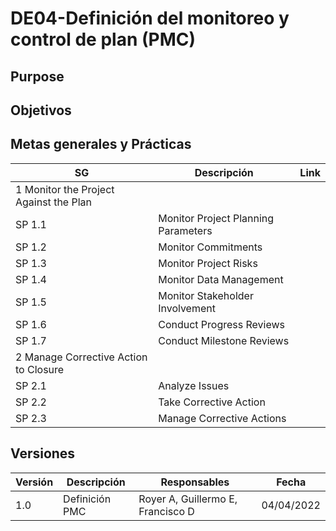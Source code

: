 # DE04-Definición del monitoreo y control de plan (PMC)

## Purpose

## Objetivos

## Metas generales y Prácticas

<table>
    <thead>
        <th>SG</th>
        <th>Descripción</th>
        <th>Link</th>        
    </thead>
    <tbody>
        <tr>
            <td>1 Monitor the Project Against the Plan</td>
            <td></td>
            <td></td>
        </tr>
        <tr>
            <td>SP 1.1</td>
            <td>Monitor Project Planning Parameters</td>
            <td></td>
        </tr>
        <tr>
            <td>SP 1.2</td>
            <td>Monitor Commitments</td>
            <td></td>
        </tr>
        <tr>
            <td>SP 1.3</td>
            <td>Monitor Project Risks</td>
            <td></td>
        </tr>
        <tr>
            <td>SP 1.4</td>
            <td>Monitor Data Management</td>
            <td></td>
        </tr>
        <tr>
            <td>SP 1.5</td>
            <td>Monitor Stakeholder Involvement</td>
            <td></td>
        </tr>
        <tr>
            <td>SP 1.6</td>
            <td>Conduct Progress Reviews</td>
            <td></td>
        </tr>
        <tr>
            <td>SP 1.7</td>
            <td>Conduct Milestone Reviews</td>
            <td></td>
        </tr>
        <tr>
            <td>2 Manage Corrective Action to Closure</td>
            <td></td>
            <td></td>
        </tr>
        <tr>
            <td>SP 2.1</td>
            <td>Analyze Issues</td>
            <td></td>
        </tr>
        <tr>
            <td>SP 2.2</td>
            <td>Take Corrective Action</td>
            <td></td>
        </tr>
        <tr>
            <td>SP 2.3</td>
            <td>Manage Corrective Actions</td>
            <td></td>
        </tr>
    </tbody>
</table>

## Versiones
| Versión | Descripción                | Responsables                       | Fecha      |
| ------- | -------------------------- | -----------------------------------| ---------- |
| 1.0     | Definición PMC             | Royer A, Guillermo E, Francisco D  | 04/04/2022 |